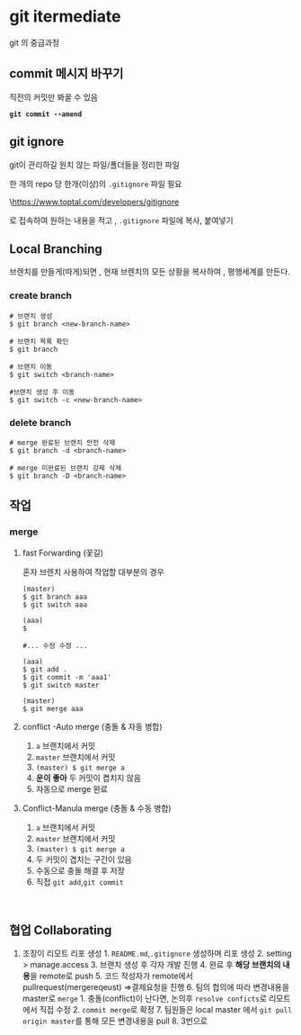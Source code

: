 # git itermediate

git 의 중급과정



## commit 메시지 바꾸기

직전의 커밋만 봐꿀 수 있음

**`git commit --amend`**







## git ignore

git이 관리하길 원치 않는 파일/폴더들을 정리한 파일

한 개의 repo 당 한개(이상)의 `.gitignore` 파일 필요

\https://www.toptal.com/developers/gitignore

로 접속하여 원하는 내용을 적고 , `.gitignore` 파일에 복사, 붙여넣기

## Local Branching

브렌치를 만들게(따게)되면 , 현재 브렌치의 모든 상황을 복사하여 , 평행세계를 만든다.



### create branch

```
# 브랜치 생성
$ git branch <new-branch-name>

# 브랜치 목록 확인
$ git branch 

# 브랜치 이동
$ git switch <branch-name>
```

```
#브랜치 생성 후 이동
$ git switch -c <new-branch-name>
```



### delete branch

```
# merge 완료된 브랜치 안전 삭제
$ git branch -d <branch-name>

# merge 미완료된 브랜치 강제 삭제
$ git branch -D <branch-name>
```





## 작업



### merge

1. fast Forwarding (꽃길)

   혼자 브렌치 사용하여 작업할 대부분의 경우 

   ```
   (master)
   $ git branch aaa
   $ git switch aaa
   
   (aaa)
   $
   
   #... 수정 수정 ...
   
   (aaa)
   $ git add .
   $ git commit -m 'aaa1'
   $ git switch master
   
   (master)
   $ git merge aaa
   ```

   

2. conflict -Auto merge (충돌 & 자동 병합)

   1. `a` 브랜치에서 커밋
   2. `master` 브랜치에서 커밋
   3. `(master) $ git merge a`
   4. **운이 좋아** 두 커밋이 켭치지 않음
   5. 자동으로 merge 완료

   

3. Conflict-Manula merge (충돌 & 수동 병합)

   1. `a` 브랜치에서 커밋
   2. `master` 브랜치에서 커밋
   3. `(master) $ git merge a`
   4. 두 커밋이 겹치는 구간이 있음
   5. 수동으로 충돌 해결 후 저장
   6. 직접 `git add`,`git commit`

   

   ​	

## 협업 Collaborating

1. 조장이 리모트 리포 생성
    	1. `README.md`,`.gitignore` 생성하며 리포 생성
    	2. setting > manage.access
    	3. 브랜치 생성 후 각자 개발 진행
    	4. 완료 후 **해당 브랜치의 내용**을 remote로 push
    	5. 코드 작성자가 remote에서 pullrequest(mergereqeust) =>결제요청을 진행
    	6. 팀의 합의에 따라 변경내용을 master로 `merge`
        	1. 충돌(conflict)이 난다면, 논의후 `resolve conficts`로 리모트에서 직접 수정
         	2. `commit merge`로 확정
    	7. 팀원들은 local master 에서 `git pull origin master`를 통해 모든 변경내용을 pull
    	8. 3번으로

